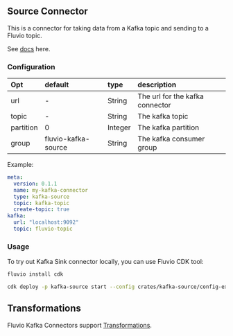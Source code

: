
## Source Connector
This is a connector for taking data from a Kafka topic and sending to a Fluvio topic.

See [docs](https://www.fluvio.io/connectors/inbound/kafka/) here.

### Configuration

| Opt            | default               | type     | description                            |
| :---           | :---                  | :---     | :----                                  |
| url            | -                     | String   | The url for the kafka connector        |
| topic          | -                     | String   | The kafka topic                        |
| partition      | 0                     | Integer  | The kafka partition                    |
| group          | fluvio-kafka-source   | String   | The kafka consumer group               |

Example:
```yaml
meta:
  version: 0.1.1
  name: my-kafka-connector
  type: kafka-source
  topic: kafka-topic
  create-topic: true
kafka:
  url: "localhost:9092"
  topic: fluvio-topic 
```

### Usage
To try out Kafka Sink connector locally, you can use Fluvio CDK tool:
```bash
fluvio install cdk

cdk deploy -p kafka-source start --config crates/kafka-source/config-example.yaml
```


## Transformations
Fluvio Kafka Connectors support [Transformations](https://www.fluvio.io/docs/concepts/transformations-chain/).
